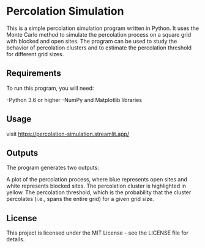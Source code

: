 # Percolation Simulation
This is a simple percolation simulation program written in Python. It uses the Monte Carlo method to simulate the percolation process on a square grid with blocked and open sites. The program can be used to study the behavior of percolation clusters and to estimate the percolation threshold for different grid sizes.

## Requirements
To run this program, you will need:

-Python 3.6 or higher
-NumPy and Matplotlib libraries

## Usage
visit https://percolation-simulation.streamlit.app/

## Outputs
The program generates two outputs:

A plot of the percolation process, where blue represents open sites and white represents blocked sites. The percolation cluster is highlighted in yellow.
The percolation threshold, which is the probability that the cluster percolates (i.e., spans the entire grid) for a given grid size.

## License
This project is licensed under the MIT License - see the LICENSE file for details.
